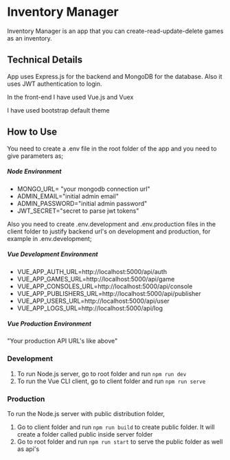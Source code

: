 # Inventory Manager

Inventory Manager is an app that you can create-read-update-delete games as an inventory.


## Technical Details
App uses Express.js for the backend and MongoDB for the database.
 Also it uses JWT authentication to login.

In the front-end I have used Vue.js and Vuex

I have used bootstrap default theme

## How to Use
You need to create a .env file in the root folder of the app and you need to 
give parameters as;

##### Node Environment
* MONGO_URL= "your mongodb connection url"
* ADMIN_EMAIL="initial admin email"
* ADMIN_PASSWORD="initial admin password"
* JWT_SECRET="secret to parse jwt tokens"

Also you need to create .env.development and .env.production files in the client folder to justify backend url's on development and production, for example in .env.development;

##### Vue Development Environment
* VUE_APP_AUTH_URL=http://localhost:5000/api/auth 
* VUE_APP_GAMES_URL=http://localhost:5000/api/game 
* VUE_APP_CONSOLES_URL=http://localhost:5000/api/console 
* VUE_APP_PUBLISHERS_URL=http://localhost:5000/api/publisher 
* VUE_APP_USERS_URL=http://localhost:5000/api/user 
* VUE_APP_LOGS_URL=http://localhost:5000/api/log 

##### Vue Production Environment
"Your production API URL's like above"

### Development
1. To run Node.js server, go to root folder and run `npm run dev`
2. To run the Vue CLI client, go to client folder and run `npm run serve`

### Production
To run the Node.js server with public distribution folder, 
1. Go to client folder and run `npm run build` to create public folder. It will create a folder called public inside server folder
2. Go to root folder and run `npm run start` to serve the public folder as well as api's
